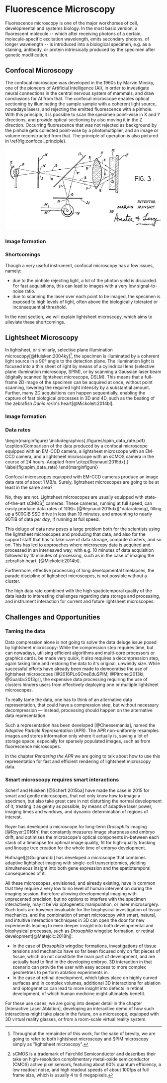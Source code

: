 # Fluorescence Microscopy

Fluorescence microscopy is one of the major workhorses of cell, developmental and systems biology. In the most basic version, a fluorescent molecule -- which after receiving photons of a certain, molecule-specific excitation wavelength, emits secondary photons, of longer wavelength -- is introduced into a biological specimen, e.g. as a staining, antibody, or protein intrinsically produced by the specimen after genetic modification.

## Confocal Microscopy

The confocal microscope was developed in the 1960s by Marvin Minsky, one of the pioneers of Artificial Intelligence (AI), in order to investigate neural connections in the central nervous system of mammals, and draw conclusions for AI from that. The confocal microscope enables optical sectioning by illuminating the sample sample with a coherent light source, nowadays lasers, and rejecting the emitted fluorescence with a pinhole. With this principle, it is possible to scan the specimen point-wise in X and Y directions, and provide optical sectioning by also moving it in the Z direction. Occurring fluorescence that was not rejected as background by the pinhole gets collected point-wise by a photomultiplier, and an image or volume reconstructed from that. The principle of operation is also pictured in \ref{fig:confocal_principle}.

![\label{fig:confocal_principle}Confocal microscope operating principle,  10: Arc lamp (laser, nowadays), 12: Illumination pinhole, 16: Dichroic mirror, 22: specimen, 26: Pinhole, 28: Photomultiplier diode (Public Domain, from Marvin Minksky's original patent application).](./figures/confocal_principle.png)

### Image formation

### Shortcomings

Though a very useful instrument, confocal microscopy has a few issues, namely:

* due to the pinhole rejecting light, a lot of the photon yield is discarded. For fast acquisitions, this can lead to images with a very low signal-to-noise ratio.
* due to scanning the laser over each point to be imaged, the specimen is exposed to high levels of light, often above the biologically tolerated or inconsequential threshold.

In the next section, we will explain lightsheet microscopy, which aims to alleviate these shortcomings.

## Lightsheet Microscopy

In lightsheet, or similarly, selective plane illumination microscopy[@Huisken:2004ky][^spimnote], the specimen is illuminated by a coherent light source in a 90º angle to the detection plane. The illumination light is focused into a thin sheet of light by means of a cylindrical lens (selective plane illumination microscopy, SPIM), or by scanning a Gaussian laser beam (digitally scanned lightsheet microscope, DSLM). This means that a full-frame 2D image of the specimen can be acquired at once, without point scanning, lowering the required light intensity by a substantial amount. Further, many 2D acquisitions can happen sequentially, enabling the capture of fast biological processes in 3D and 4D, such as the beating of the zebrafish _Danio rerio_'s heart[@Mickoleit:2014bl].

[^spimnote]: Throughout the remainder of this work, for the sake of brevity, we are going to refer to both lightsheet microscopy and SPIM microscopy simply as "lightsheet microscopy".

### Image formation

### Data rates

\begin{marginfigure}
    \includegraphics{./figures/spim_data_rate.pdf}
    \caption{Comparison of the data produced by a confocal microscope equipped with an EM-CCD camera, a lightsheet microscope with an EM-CCD camera, and a lightsheet microscope with an sCMOS camera in the course of 24 hours. Adapted from \citep{Reynaud:2015dx}.}
    \label{fig:spim_data_rate}
\end{marginfigure}

Confocal microscopes equipped with EM-CCD cameras produce an image data rate of about $1\,\mathrm{MB/s}$. Surely, lightsheet microscopes are going to be at least in the same area? 

No, they are not. Lightsheet microscopes are usually equipped with state-of-the-art sCMOS[^scmosnote] cameras. These cameras, running at full speed, can easily produce data rates of $1 GB/s$ [@Reynaud:2015dx][^datarateimg], filling up a 500GiB SSD drive in less than 10 minutes, and amounting to nearly 90TiB of data _per day_, if running at full speed.

This deluge of data now poses a large problem both for the scientists using the lightsheet microscopes and producing that data, and also for the support staff that has to take care of data storage, compute clusters, and so on. This has led to approaches where microscopy data is acquired and processed in an interleaved way, with e.g. 10 minutes of data acquisition followed by 10 minutes of processing, such as in the case of imaging the zebrafish heart. [@Mickoleit:2014bl].

Furthermore, effective processing of long developmental timelapses, the parade discipline of lightsheet microscopes, is not possible without a cluster. 

The high data rate combined with the high spatiotemporal quality of the data leads to interesting challenges regarding data storage and processing, and instrument interaction for current and future lightsheet microscopes:

[^scmosnote]: sCMOS is a trademark of Fairchild Semiconductor and describes their take on high-resolution complimentary metal-oxide semiconductor (CMOS) active pixel sensors, featuring about 60% quantum efficiency, a low readout noise, and high readout speeds of about 100fps at full frame size, which is usually 4 to 6 megapixels.

## Challenges and Opportunities

### Taming the data

Data compression alone is not going to solve the data deluge issue posed by lightsheet microscopy: While the compression step requires time, but can nowadays, utilising efficient algorithms and multi-core processors or graphics cards, be made very quick, it also requires a decompression step, again taking time and restoring the data to it's original, unwieldy size. While successful efforts have already been made to democratise the use of lightsheet microscopes [@2016PLoSOneEduSPIM; @Pitrone:2013ki; @Gualda:2013gr], the expensive data processing requiring the use of clusters hinders users from effectively deploying one or multiple lightsheet microscopes. 

To really tame the data, one has to think of an alternative data representation, that could have a compression step, but without necessary decompression — instead, processing should happen on the alternative data representation. 

Such a representation has been developed [@Cheeseman:ia], named the _Adaptive Particle Representation_ (APR). The APR non-uniformly resamples images and stores information only where it actually is, saving a lot of storage space, especially for sparsely populated images, such as from fluorescence microscopes. 

In the chapter _Rendering the APR_ we are going to talk about how to use this representation for fast and efficient rendering of lightsheet microscopy data.

### Smart microscopy requires smart interactions

Scherf and Huisken [@Scherf:2015ba] have made the case in 2015 for smart and gentle microscopes, that not only know how to image a specimen, but also take great care in not disturbing the normal development of it, treating it as gently as possible, by means of adaptive laser power, imaging times and windows, and dynamic determination of regions of interest. 

Royer has developed a microscope for long-term _Drosophila_ imaging [@Royer:2016fh] that constantly measures image sharpness and embryo drift, and optimises the microscope's optical components in-between each stack of a timelapse for optimal image quality, fit for high-quality tracking and lineage tree creation for the whole time of embryo development.

Hufnagel[@Guignard:bi] has developed a microscope that combines adaptive lightsheet imaging with single-cell transcriptomics, yielding simulteneous insight into both gene expression and the spatiotemporal consequences of it.

All these microscopes, envisioned, and already existing, have in common that they require a very low to no level of human intervention during the imaging session, therefore allowing developmental imaging with unprecented precision, but no options to interfere with the specimen interactively, may it be via optogenetic manipulation, or laser microsurgery. Such tools are however invaluable for the biophysical investigation of tissue mechanics, and the combination of smart microscopy with smart, natural, and intuitive interaction techniques in 3D can open the door for new experiments leading to even deeper insight into both developmental and biophysical processes, such as _Drosophila_ wingdisc formation, or retinal development[@Matejcic:2018hj]:

* In the case of _Drosophila_ wingdisc formations, investigations of tissue tensions and mechanics have so far been focused only on flat pieces of tissue, which do not constitute the main part of development, and are actually hard to find in the developing embryo. 3D interaction in that scenario can provide the user with easy access to more complex geometries to perform ablation experiments in.
* In the case of retinal development, which takes place on highly curved surfaces and in complex volumes, additional 3D interactions for ablation and optogenetics can lead to more insight into defects in retinal development, of which human medicine might ultimately benefit.

For these use cases, we are going into deeper detail in the chapter [Interactive Laser Ablation], developing an interactive demo of how such interactions might take place in the future, on a microscope, equipped with 3D virtual reality glasses, or from a room-scale virtual reality system.